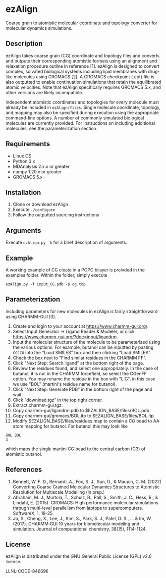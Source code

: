 # ezAlign
Coarse grain to atomistic molecular coordinate and topology converter for molecular dynamics simulations.
## Description
ezAlign takes coarse grain (CG) coordinate and topology files and converts and outputs their corresponding atomistic formats using an alignment and relaxation procedure outline in reference [1].  ezAlign is designed to convert complex, solvated biological systems including lipid membranes with drug-like molecules using GROMACS [2]. A GROMACS checkpoint (.cpt) file is also outputted to enable continuation simulations that retain the equilibrated atomic velocities.  Note that ezAlign specifically requires GROMACS 5.x, and other versions are likely incompatible.

Independent atomistic coordinates and topologies for every molecule must already be included in `ezAlign/files`.  Single molecule coordinate, topology, and mapping may also be specified during execution using the appropriate command-line options.  A number of commonly simulated biological molecules are currently provided.  For instructions on including additional molecules, see the parameterization section.

## Requirements
* Linux OS
* Python 3.x
* MDAnalysis 2.x.x or greater
* numpy 1.20.x or greater
* GROMACS 5.x

## Installation
1. Clone or download ezAlign
2. Execute `./configure`
3. Follow the outputted sourcing instructions

## Arguments
Execute `ezAlign.py -h` for a brief description of arguments.

## Example
A working example of CG oleate in a POPC bilayer is proivded in the examples folder.  Within the folder, simply execute
```
ezAlign.py -f input_CG.pdb -p cg.top
```

## Parameterization
Including parameters for new molecules in ezAlign is fairly straightforward using CHARMM-GUI [3].

1. Create and login to your account at https://www.charmm-gui.org/.
2. Select Input Generator -> Ligand Reader & Modeler, or click https://www.charmm-gui.org/?doc=input/ligandrm.
3. Input the molecular structure of the molecule to be parameterized using the various options.  For example, butanol can be inputted by pasting `CCCCO` into the "Load SMILES" box and then clicking "Load SMILES".
4. Check the box next to "Find similar residues in the CHARMM FF".
5. Click "Next Step: Search ligand" at the bottom right of the page.
6. Review the residues found, and select one appropriately.  In the case of butanol, it is not in the CHARMM forcefield, so select the CGenFF option.  You may rename the residue in the box with "LIG", in this case we use "BOL" (martini's residue name for butanol).
7. Click "Next Step: Generate PDB" in the bottom right of the page and wait.
8. Click "download.tgz" in the top right corner.
9. Extract charmm-gui.tgz.
10. Copy charmm-gui/ligandrm.pdb to $EZALIGN_BASE/files/BOL.pdb
11. Copy charmm-gui/gromacs/BOL.itp to $EZALIGN_BASE/files/BOL.itp
12. Modify $EZALIGN_BASE/files/residues.map to contain a CG bead to AA atom mapping for butanol.  For butanol this may look like
```
BOL BOL
3
```

which maps the single martini CG bead to the central carbon (C3) of atomistic butanol.

## References
1. Bennett, W. F. D., Bernardi, A., Fox, S. J., Sun, D., & Maupin, C. M. (2022) Converting Coarse Grained Molecular Dynamics Structures to Atomistic Resolution for Multiscale Modelling (in prep.)
2. Abraham, M. J., Murtola, T., Schulz, R., Páll, S., Smith, J. C., Hess, B., & Lindahl, E. (2015). GROMACS: High performance molecular simulations through multi-level parallelism from laptops to supercomputers. SoftwareX, 1, 19-25.
3. Jo, S., Cheng, X., Lee, J., Kim, S., Park, S. J., Patel, D. S., ... & Im, W. (2017). CHARMM‐GUI 10 years for biomolecular modeling and simulation. Journal of computational chemistry, 38(15), 1114-1124.

## License
ezAlign is distributed under the GNU General Public License (GPL) v2.0 license. 

LLNL-CODE-846696
